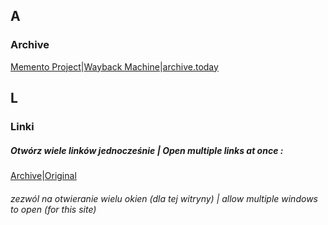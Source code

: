 ## A
### Archive
[Memento Project](http://timetravel.mementoweb.org/)|[Wayback Machine](https://web.archive.org/)|[archive.today](http://archive.is/) 

## L
### Linki
##### Otwórz wiele linków jednocześnie | Open multiple links at once :
[Archive](https://web.archive.org/web/20191008050028/https://url-opener.com/)|[Original](https://url-opener.com/)
###### zezwól na otwieranie wielu okien (dla tej witryny) | allow multiple windows to open (for this site)
